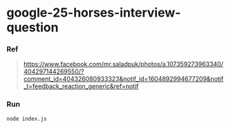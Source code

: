 # google-25-horses-interview-question

### Ref
> https://www.facebook.com/mr.saladpuk/photos/a.107359273963340/404297144269550/?comment_id=404326080933323&notif_id=1604892994677209&notif_t=feedback_reaction_generic&ref=notif

### Run

```
node index.js
```
